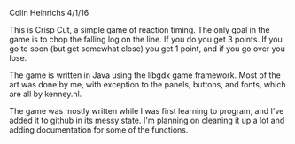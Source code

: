 Colin Heinrichs
4/1/16

This is Crisp Cut, a simple game of reaction timing. The only goal in the game
is to chop the falling log on the line. If you do you get 3 points. If you go to soon
(but get somewhat close) you get 1 point, and if you go over you lose.

The game is written in Java using the libgdx game framework. Most of the art was done by me,
with exception to the panels, buttons, and fonts, which are all by kenney.nl.

The game was mostly written while I was first learning to program, and I've added it to 
github in its messy state. I'm planning on cleaning it up a lot and adding documentation 
for some of the functions.
